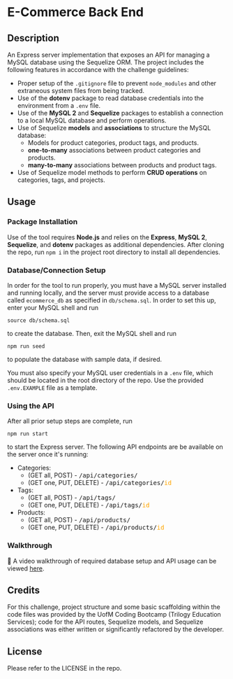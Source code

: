 # E-Commerce Back End

## Description

An Express server implementation that exposes an API for managing a MySQL database using the Sequelize ORM. The project includes the following features in accordance with the challenge guidelines:
- Proper setup of the `.gitignore` file to prevent `node_modules` and other extraneous system files from being tracked.
- Use of the **dotenv** package to read database credentials into the environment from a `.env` file.
- Use of the **MySQL 2** and **Sequelize** packages to establish a connection to a local MySQL database and perform operations.
- Use of Sequelize **models** and **associations** to structure the MySQL database:
  - Models for product categories, product tags, and products.
  - **one-to-many** associations between product categories and products.
  - **many-to-many** associations between products and product tags.
- Use of Sequelize model methods to perform **CRUD operations** on categories, tags, and projects.

## Usage

### Package Installation

Use of the tool requires **Node.js** and relies on the **Express**, **MySQL 2**, **Sequelize**, and **dotenv** packages as additional dependencies. After cloning the repo, run `npm i` in the project root directory to install all dependencies. 

### Database/Connection Setup

In order for the tool to run properly, you must have a MySQL server installed and running locally, and the server must provide access to a database called `ecommerce_db` as specified in `db/schema.sql`. In order to set this up, enter your MySQL shell and run
```
source db/schema.sql
```
to create the database. Then, exit the MySQL shell and run
```
npm run seed
```
to populate the database with sample data, if desired.

You must also specify your MySQL user credentials in a `.env` file, which should be located in the root directory of the repo. Use the provided `.env.EXAMPLE` file as a template.

### Using the API

After all prior setup steps are complete, run
```
npm run start
```
to start the Express server. The following API endpoints are be available on the server once it's running:
- Categories:
  - (GET all, POST) - <span style="font-family:monospace">/api/categories/</span>
  - (GET one, PUT, DELETE) - <span style="font-family:monospace">/api/categories/<span style="color:orange">id</span></span>
- Tags:
  - (GET all, POST) - <span style="font-family:monospace">/api/tags/</span>
  - (GET one, PUT, DELETE) - <span style="font-family:monospace">/api/tags/<span style="color:orange">id</span></span>
- Products:
  - (GET all, POST) - <span style="font-family:monospace">/api/products/</span>
  - (GET one, PUT, DELETE) - <span style="font-family:monospace">/api/products/<span style="color:orange">id</span></span>


### Walkthrough

🎥 A video walkthrough of required database setup and API usage can be viewed [here](https://drive.google.com/file/d/1XAa76kPWP3HMJqi-kfSOrJxQb0zjESXb/view).

## Credits

For this challenge, project structure and some basic scaffolding within the code files was provided by the UofM Coding Bootcamp (Trilogy Education Services); code for the API routes, Sequelize models, and Sequelize associations was either written or significantly refactored by the developer.

## License

Please refer to the LICENSE in the repo.
